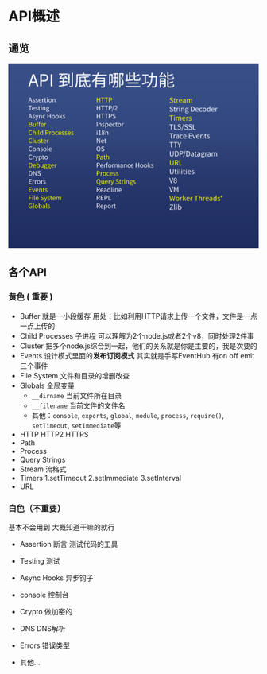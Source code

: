 # API概述

## 通览

![image-20210828193049828](images/image-20210828193049828.png)



## 各个API

### 黄色 ( 重要 )

+ Buffer 就是一小段缓存  用处：比如利用HTTP请求上传一个文件，文件是一点一点上传的
+ Child Processes    子进程 可以理解为2个node.js或者2个v8，同时处理2件事
+ Cluster 把多个node.js综合到一起，他们的关系就是你是主要的，我是次要的
+ Events  设计模式里面的**发布订阅模式**   其实就是手写EventHub    有on off emit三个事件
+ File System 文件和目录的增删改查
+ Globals  全局变量
  + `__dirname` 当前文件所在目录
  + `__filename` 当前文件的文件名
  + 其他：`console`, `exports`, `global`, `module`, `process`, `require()`, `setTimeout`, `setImmediate`等
+ HTTP HTTP2 HTTPS
+ Path
+ Process
+ Query Strings
+ Stream 流格式
+ Timers   1.setTimeout  2.setImmediate  3.setInterval
+ URL 



### 白色（不重要）

基本不会用到 大概知道干嘛的就行

+ Assertion  断言  测试代码的工具   

+ Testing 测试

+ Async Hooks 异步钩子

+ console 控制台
+ Crypto 做加密的
+ DNS DNS解析
+ Errors   错误类型
+ 其他...



